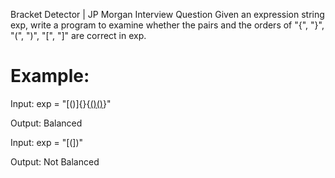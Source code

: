 Bracket Detector | JP Morgan Interview Question
Given an expression string exp, write a program to examine whether the pairs and the orders of "{", "}", "(", ")", "[", "]" are correct in exp.



# Example:



Input: exp = "[()]{}{[()()]()}"

Output: Balanced



Input: exp = "[(])"

Output: Not Balanced